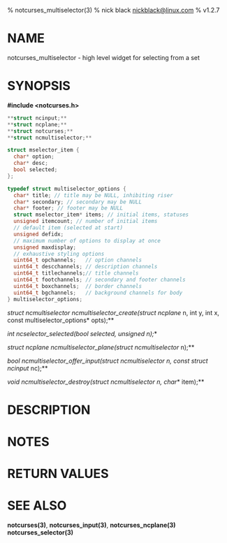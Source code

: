 % notcurses_multiselector(3)
% nick black <nickblack@linux.com>
% v1.2.7

# NAME

notcurses_multiselector - high level widget for selecting from a set

# SYNOPSIS

**#include <notcurses.h>**

```c
**struct ncinput;**
**struct ncplane;**
**struct notcurses;**
**struct ncmultiselector;**

struct mselector_item {
  char* option;
  char* desc;
  bool selected;
};

typedef struct multiselector_options {
  char* title; // title may be NULL, inhibiting riser
  char* secondary; // secondary may be NULL
  char* footer; // footer may be NULL
  struct mselector_item* items; // initial items, statuses
  unsigned itemcount; // number of initial items
  // default item (selected at start)
  unsigned defidx;
  // maximum number of options to display at once
  unsigned maxdisplay;
  // exhaustive styling options
  uint64_t opchannels;   // option channels
  uint64_t descchannels; // description channels
  uint64_t titlechannels;// title channels
  uint64_t footchannels; // secondary and footer channels
  uint64_t boxchannels;  // border channels
  uint64_t bgchannels;   // background channels for body
} multiselector_options;
```

**struct ncmultiselector* ncmultiselector_create(struct ncplane* n, int y, int x, const multiselector_options* opts);**

**int ncselector_selected(bool* selected, unsigned n);**

**struct ncplane* ncmultiselector_plane(struct ncmultiselector* n);**

**bool ncmultiselector_offer_input(struct ncmultiselector* n, const struct ncinput* nc);**

**void ncmultiselector_destroy(struct ncmultiselector* n, char** item);**

# DESCRIPTION

# NOTES

# RETURN VALUES

# SEE ALSO

**notcurses(3)**,
**notcurses_input(3)**,
**notcurses_ncplane(3)**
**notcurses_selector(3)**
